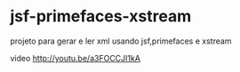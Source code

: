 jsf-primefaces-xstream
======================

projeto para gerar e ler xml usando jsf,primefaces e xstream

video <a href='http://youtu.be/a3FOCCJI1kA' target='_blank'>http://youtu.be/a3FOCCJI1kA</a>
